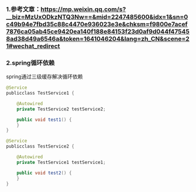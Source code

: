 



### 1.参考文章：https://mp.weixin.qq.com/s?__biz=MzUxODkzNTQ3Nw==&mid=2247485600&idx=1&sn=0c49b94e7fbd35c88c4470e936023e3e&chksm=f9800e7acef7876ca05ab45ce9420ea140f188e84153f23d0af9d044f475458ad38d49a6546a&token=1641046204&lang=zh_CN&scene=21#wechat_redirect








### 2.spring循环依赖
spring通过三级缓存解决循环依赖

```java
@Service
publicclass TestService1 {

    @Autowired
    private TestService2 testService2;

    public void test1() {
    }
}
```

```java
@Service
publicclass TestService2 {

    @Autowired
    private TestService1 testService1;

    public void test2() {
    }
}
```



